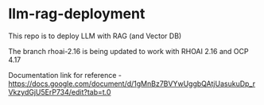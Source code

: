 # llm-rag-deployment
This repo is to deploy LLM with RAG (and Vector DB)

The branch rhoai-2.16 is being updated to work with RHOAI 2.16 and OCP 4.17

Documentation link for reference - 
https://docs.google.com/document/d/1gMnBz7BVYwUggbQAtjUasukuDp_rVkzydGjU5ErP734/edit?tab=t.0